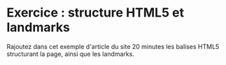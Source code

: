 # Exercice : structure HTML5 et landmarks

Rajoutez dans cet exemple d'article du site 20 minutes les balises HTML5 structurant la page, ainsi que les landmarks.